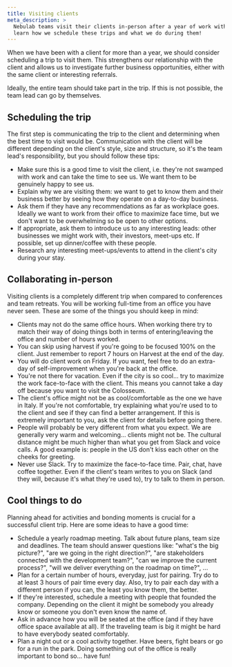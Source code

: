 ```yaml
---
title: Visiting clients
meta_description: >
  Nebulab teams visit their clients in-person after a year of work with them. Read our Playbook to
  learn how we schedule these trips and what we do during them!
---
```


When we have been with a client for more than a year, we should consider scheduling a trip to visit
them. This strengthens our relationship with the client and allows us to investigate further
business opportunities, either with the same client or interesting referrals.

Ideally, the entire team should take part in the trip. If this is not possible, the team lead can go
by themselves.

## Scheduling the trip

The first step is communicating the trip to the client and determining when the best time to visit
would be. Communication with the client will be different depending on the client's style, size and
structure, so it's the team lead's responsibility, but you should follow these tips:

- Make sure this is a good time to visit the client, i.e. they're not swamped with work and can take 
  the time to see us. We want them to be genuinely happy to see us.
- Explain why we are visiting them: we want to get to know them and their business better by seeing
  how they operate on a day-to-day business.
- Ask them if they have any recommendations as far as workplace goes. Ideally we want to work from
  their office to maximize face time, but we don't want to be overwhelming so be open to other
  options.
- If appropriate, ask them to introduce us to any interesting leads: other businesses we might work
  with, their investors, meet-ups etc. If possible, set up dinner/coffee with these people.
- Research any interesting meet-ups/events to attend in the client's city during your stay.

## Collaborating in-person

Visiting clients is a completely different trip when compared to conferences and team retreats. You
will be working full-time from an office you have never seen. These are some of the things you
should keep in mind:

- Clients may not do the same office hours. When working there try to match their way of doing
  things both in terms of entering/leaving the office and number of hours worked.
- You can skip using harvest if you're going to be focused 100% on the client. Just remember to
  report 7 hours on Harvest at the end of the day.
- You will do client work on Friday. If you want, feel free to do an extra-day of self-improvement
  when you're back at the office.
- You're not there for vacation. Even if the city is so cool... try to maximize the work
  face-to-face with the client. This means you cannot take a day off because you want to visit the
  Colosseum.
- The client's office might not be as cool/comfortable as the one we have in Italy. If you're not
  comfortable, try explaining what you're used to to the client and see if they can find a better
  arrangement. If this is extremely important to you, ask the client for details before going there.
- People will probably be very different from what you expect. We are generally very warm and
  welcoming... clients might not be. The cultural distance might be much higher than what you get
  from Slack and voice calls. A good example is: people in the US don't kiss each other on the
  cheeks for greeting.
- Never use Slack. Try to maximize the face-to-face time. Pair, chat, have coffee together. Even if
  the client's team writes to you on Slack (and they will, because it's what they're used to), try
  to talk to them in person.

## Cool things to do

Planning ahead for activities and bonding moments is crucial for a successful client trip. Here are
some ideas to have a good time:

- Schedule a yearly roadmap meeting. Talk about future plans, team size and deadlines. The team
  should answer questions like: "what's the big picture?", "are we going in the right direction?",
  "are stakeholders connected with the development team?", "can we improve the current process?",
  "will we deliver everything on the roadmap on time?", ...
- Plan for a certain number of hours, everyday, just for pairing. Try do to at least 3 hours of pair
  time every day. Also, try to pair each day with a different person if you can, the least you know
  them, the better.
- If they're interested, schedule a meeting with people that founded the company. Depending on the
  client it might be somebody you already know or someone you don't even know the name of.
- Ask in advance how you will be seated at the office (and if they have office space available at
  all). If the traveling team is big it might be hard to have everybody seated comfortably.
- Plan a night out or a cool activity together. Have beers, fight bears or go for a run in the park.
  Doing something out of the office is really important to bond so... have fun!
